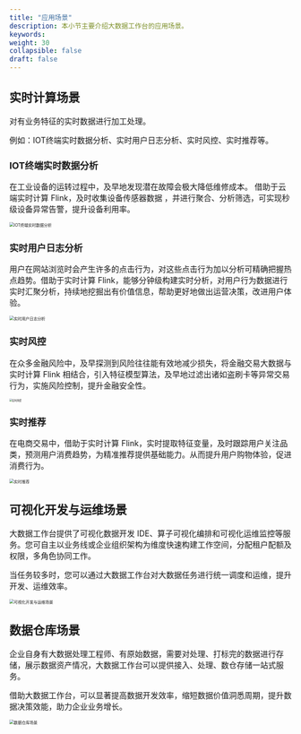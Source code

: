 ```yaml
---
title: "应用场景"
description: 本小节主要介绍大数据工作台的应用场景。 
keywords:  
weight: 30
collapsible: false
draft: false
---
```


## 实时计算场景

对有业务特征的实时数据进行加工处理。

例如：IOT终端实时数据分析、实时用户日志分析、实时风控、实时推荐等。

### IOT终端实时数据分析

在工业设备的运转过程中，及早地发现潜在故障会极大降低维修成本。 借助于云端实时计算 Flink，及时收集设备传感器数据 ，并进行聚合、分析筛选，可实现秒级设备异常告警，提升设备利用率。

<img src="../../_images/inrto_scenes_05.png" alt="IOT终端实时数据分析" style="zoom:50%;" />

### 实时用户日志分析

用户在网站浏览时会产生许多的点击行为，对这些点击行为加以分析可精确把握热点趋势。借助于实时计算 Flink，能够分钟级构建实时分析，对用户行为数据进行实时汇聚分析，持续地挖掘出有价值信息，帮助更好地做出运营决策，改进用户体验。

<img src="../../_images/inrto_scenes_04.png" alt="实时用户日志分析" style="zoom:50%;" />

### 实时风控

在众多金融风险中，及早探测到风险往往能有效地减少损失，将金融交易大数据与实时计算 Flink 相结合，引入特征模型算法，及早地过滤出诸如盗刷卡等异常交易行为，实施风险控制，提升金融安全性。

<img src="../../_images/inrto_scenes_03.png" alt="实时风控" style="zoom:30%;" />

### 实时推荐

在电商交易中，借助于实时计算 Flink，实时提取特征变量，及时跟踪用户关注品类，预测用户消费趋势，为精准推荐提供基础能力。从而提升用户购物体验，促进消费行为。

<img src="../../_images/inrto_scenes_02.png" alt="实时推荐" style="zoom:50%;" />

## 可视化开发与运维场景

大数据工作台提供了可视化数据开发 IDE、算子可视化编排和可视化运维监控等服务。您可自主以业务线或企业组织架构为维度快速构建工作空间，分配租户配额及权限，多角色协同工作。

当任务较多时，您可以通过大数据工作台对大数据任务进行统一调度和运维，提升开发、运维效率。

<img src="../../_images/intro_scenes_01.png" alt="可视化开发与运维场景" style="zoom:50%;" />

## 数据仓库场景

企业自身有大数据处理工程师、有原始数据，需要对处理、打标完的数据进行存储，展示数据资产情况，大数据工作台可以提供接入、处理、数仓存储一站式服务。

借助大数据工作台，可以显著提高数据开发效率，缩短数据价值洞悉周期，提升数据决策效能，助力企业业务增长。

<img src="../../_images/inrto_scenes.png" alt="数据仓库场景" style="zoom:50%;" />